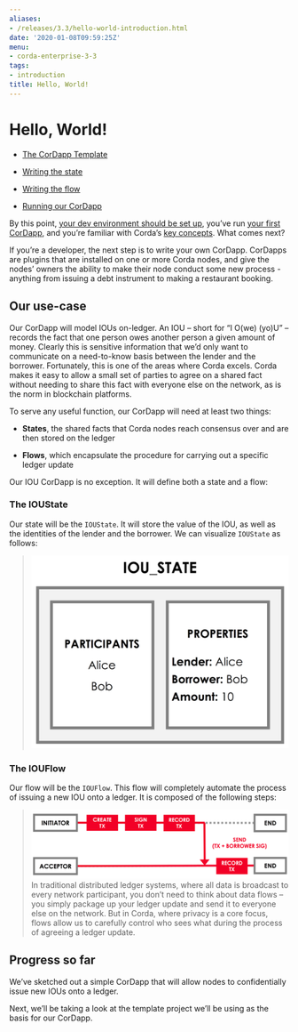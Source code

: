 ```yaml
---
aliases:
- /releases/3.3/hello-world-introduction.html
date: '2020-01-08T09:59:25Z'
menu:
- corda-enterprise-3-3
tags:
- introduction
title: Hello, World!
---
```



# Hello, World!


* [The CorDapp Template](hello-world-template.md)

* [Writing the state](hello-world-state.md)

* [Writing the flow](hello-world-flow.md)

* [Running our CorDapp](hello-world-running.md)


By this point, [your dev environment should be set up](getting-set-up.md), you’ve run
            [your first CorDapp](tutorial-cordapp.md), and you’re familiar with Corda’s [key concepts](key-concepts.md). What
            comes next?

If you’re a developer, the next step is to write your own CorDapp. CorDapps are plugins that are installed on one or
            more Corda nodes, and give the nodes’ owners the ability to make their node conduct some new process - anything from
            issuing a debt instrument to making a restaurant booking.


## Our use-case

Our CorDapp will model IOUs on-ledger. An IOU – short for “I O(we) (yo)U” – records the fact that one person owes
                another person a given amount of money. Clearly this is sensitive information that we’d only want to communicate on
                a need-to-know basis between the lender and the borrower. Fortunately, this is one of the areas where Corda excels.
                Corda makes it easy to allow a small set of parties to agree on a shared fact without needing to share this fact with
                everyone else on the network, as is the norm in blockchain platforms.

To serve any useful function, our CorDapp will need at least two things:


* **States**, the shared facts that Corda nodes reach consensus over and are then stored on the ledger


* **Flows**, which encapsulate the procedure for carrying out a specific ledger update


Our IOU CorDapp is no exception. It will define both a state and a flow:


### The IOUState

Our state will be the `IOUState`. It will store the value of the IOU, as well as the identities of the lender and the
                    borrower. We can visualize `IOUState` as follows:

> 
> ![tutorial state](resources/tutorial-state.png "tutorial state")
### The IOUFlow

Our flow will be the `IOUFlow`. This flow will completely automate the process of issuing a new IOU onto a ledger. It
                    is composed of the following steps:

> 
> ![simple tutorial flow](resources/simple-tutorial-flow.png "simple tutorial flow")In traditional distributed ledger systems, where all data is broadcast to every network participant, you don’t need to
                    think about data flows – you simply package up your ledger update and send it to everyone else on the network. But in
                    Corda, where privacy is a core focus, flows allow us to carefully control who sees what during the process of
                    agreeing a ledger update.


## Progress so far

We’ve sketched out a simple CorDapp that will allow nodes to confidentially issue new IOUs onto a ledger.

Next, we’ll be taking a look at the template project we’ll be using as the basis for our CorDapp.


